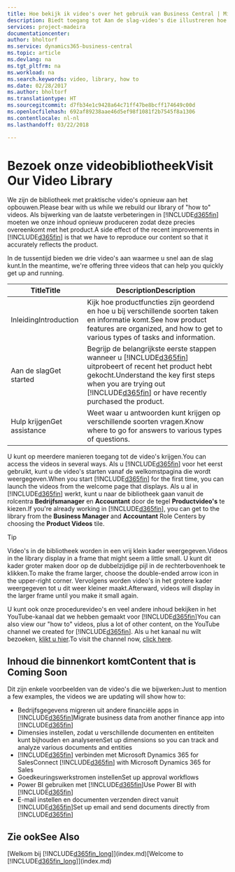 ```yaml
---
title: Hoe bekijk ik video's over het gebruik van Business Central | Microsoft Docs
description: Biedt toegang tot Aan de slag-video's die illustreren hoe u veel voorkomende taken uitvoert.
services: project-madeira
documentationcenter: 
author: bholtorf
ms.service: dynamics365-business-central
ms.topic: article
ms.devlang: na
ms.tgt_pltfrm: na
ms.workload: na
ms.search.keywords: video, library, how to
ms.date: 02/28/2017
ms.author: bholtorf
ms.translationtype: HT
ms.sourcegitcommit: d7fb34e1c9428a64c71ff47be8bcff174649c00d
ms.openlocfilehash: 692af89238aae46d5ef98f1081f2b7545f8a1306
ms.contentlocale: nl-nl
ms.lasthandoff: 03/22/2018

---
```

# <a name="visit-our-video-library"></a><span data-ttu-id="bf5ef-103">Bezoek onze videobibliotheek</span><span class="sxs-lookup"><span data-stu-id="bf5ef-103">Visit Our Video Library</span></span>
<span data-ttu-id="bf5ef-104">We zijn de bibliotheek met praktische video's opnieuw aan het opbouwen.</span><span class="sxs-lookup"><span data-stu-id="bf5ef-104">Please bear with us while we rebuild our library of "how to" videos.</span></span> <span data-ttu-id="bf5ef-105">Als bijwerking van de laatste verbeteringen in [!INCLUDE[d365fin](includes/d365fin_md.md)] moeten we onze inhoud opnieuw produceren zodat deze precies overeenkomt met het product.</span><span class="sxs-lookup"><span data-stu-id="bf5ef-105">A side effect of the recent improvements in [!INCLUDE[d365fin](includes/d365fin_md.md)] is that we have to reproduce our content so that it accurately reflects the product.</span></span> 

<span data-ttu-id="bf5ef-106">In de tussentijd bieden we drie video's aan waarmee u snel aan de slag kunt.</span><span class="sxs-lookup"><span data-stu-id="bf5ef-106">In the meantime, we're offering three videos that can help you quickly get up and running.</span></span>

|<span data-ttu-id="bf5ef-107">Title</span><span class="sxs-lookup"><span data-stu-id="bf5ef-107">Title</span></span>|<span data-ttu-id="bf5ef-108">Description</span><span class="sxs-lookup"><span data-stu-id="bf5ef-108">Description</span></span>|
|----|----|
|<span data-ttu-id="bf5ef-109">Inleiding</span><span class="sxs-lookup"><span data-stu-id="bf5ef-109">Introduction</span></span>|<span data-ttu-id="bf5ef-110">Kijk hoe productfuncties zijn geordend en hoe u bij verschillende soorten taken en informatie komt.</span><span class="sxs-lookup"><span data-stu-id="bf5ef-110">See how product features are organized, and how to get to various types of tasks and information.</span></span>|
|<span data-ttu-id="bf5ef-111">Aan de slag</span><span class="sxs-lookup"><span data-stu-id="bf5ef-111">Get started</span></span>|<span data-ttu-id="bf5ef-112">Begrijp de belangrijkste eerste stappen wanneer u [!INCLUDE[d365fin](includes/d365fin_md.md)] uitprobeert of recent het product hebt gekocht.</span><span class="sxs-lookup"><span data-stu-id="bf5ef-112">Understand the key first steps when you are trying out [!INCLUDE[d365fin](includes/d365fin_md.md)] or have recently purchased the product.</span></span> |
|<span data-ttu-id="bf5ef-113">Hulp krijgen</span><span class="sxs-lookup"><span data-stu-id="bf5ef-113">Get assistance</span></span>|<span data-ttu-id="bf5ef-114">Weet waar u antwoorden kunt krijgen op verschillende soorten vragen.</span><span class="sxs-lookup"><span data-stu-id="bf5ef-114">Know where to go for answers to various types of questions.</span></span>|

<span data-ttu-id="bf5ef-115">U kunt op meerdere manieren toegang tot de video's krijgen.</span><span class="sxs-lookup"><span data-stu-id="bf5ef-115">You can access the videos in several ways.</span></span> <span data-ttu-id="bf5ef-116">Als u [!INCLUDE[d365fin](includes/d365fin_md.md)] voor het eerst gebruikt, kunt u de video's starten vanaf de welkomstpagina die wordt weergegeven.</span><span class="sxs-lookup"><span data-stu-id="bf5ef-116">When you start [!INCLUDE[d365fin](includes/d365fin_md.md)] for the first time, you can launch the videos from the welcome page that displays.</span></span> <span data-ttu-id="bf5ef-117">Als u al in [!INCLUDE[d365fin](includes/d365fin_md.md)] werkt, kunt u naar de bibliotheek gaan vanuit de rolcentra **Bedrijfsmanager** en **Accountant** door de tegel **Productvideo's** te kiezen.</span><span class="sxs-lookup"><span data-stu-id="bf5ef-117">If you're already working in [!INCLUDE[d365fin](includes/d365fin_md.md)], you can get to the library from the **Business Manager** and **Accountant** Role Centers by choosing the **Product Videos** tile.</span></span> 

> [!Tip]  
> <span data-ttu-id="bf5ef-118">Video's in de bibliotheek worden in een vrij klein kader weergegeven.</span><span class="sxs-lookup"><span data-stu-id="bf5ef-118">Videos in the library display in a frame that might seem a little small.</span></span> <span data-ttu-id="bf5ef-119">U kunt dit kader groter maken door op de dubbelzijdige pijl in de rechterbovenhoek te klikken.</span><span class="sxs-lookup"><span data-stu-id="bf5ef-119">To make the frame larger, choose the double-ended arrow icon in the upper-right corner.</span></span> <span data-ttu-id="bf5ef-120">Vervolgens worden video's in het grotere kader weergegeven tot u dit weer kleiner maakt.</span><span class="sxs-lookup"><span data-stu-id="bf5ef-120">Afterward, videos will display in the larger frame until you make it small again.</span></span>

<span data-ttu-id="bf5ef-121">U kunt ook onze procedurevideo's en veel andere inhoud bekijken in het YouTube-kanaal dat we hebben gemaakt voor [!INCLUDE[d365fin](includes/d365fin_md.md)]</span><span class="sxs-lookup"><span data-stu-id="bf5ef-121">You can also view our "how to" videos, plus a lot of other content, on the YouTube channel we created for [!INCLUDE[d365fin](includes/d365fin_md.md)].</span></span> <span data-ttu-id="bf5ef-122">Als u het kanaal nu wilt bezoeken, [klikt u hier](https://go.microsoft.com/fwlink/?linkid=851533).</span><span class="sxs-lookup"><span data-stu-id="bf5ef-122">To visit the channel now, [click here](https://go.microsoft.com/fwlink/?linkid=851533).</span></span>

## <a name="content-that-is-coming-soon"></a><span data-ttu-id="bf5ef-123">Inhoud die binnenkort komt</span><span class="sxs-lookup"><span data-stu-id="bf5ef-123">Content that is Coming Soon</span></span>
<span data-ttu-id="bf5ef-124">Dit zijn enkele voorbeelden van de video's die we bijwerken:</span><span class="sxs-lookup"><span data-stu-id="bf5ef-124">Just to mention a few examples, the videos we are updating will show how to:</span></span>  

* <span data-ttu-id="bf5ef-125">Bedrijfsgegevens migreren uit andere financiële apps in [!INCLUDE[d365fin](includes/d365fin_md.md)]</span><span class="sxs-lookup"><span data-stu-id="bf5ef-125">Migrate business data from another finance app into [!INCLUDE[d365fin](includes/d365fin_md.md)]</span></span>  
* <span data-ttu-id="bf5ef-126">Dimensies instellen, zodat u verschillende documenten en entiteiten kunt bijhouden en analyseren</span><span class="sxs-lookup"><span data-stu-id="bf5ef-126">Set up dimensions so you can track and analyze various documents and entities</span></span>
* <span data-ttu-id="bf5ef-127">[!INCLUDE[d365fin](includes/d365fin_md.md)] verbinden met Microsoft Dynamics 365 for Sales</span><span class="sxs-lookup"><span data-stu-id="bf5ef-127">Connect [!INCLUDE[d365fin](includes/d365fin_md.md)] with Microsoft Dynamics 365 for Sales</span></span>
* <span data-ttu-id="bf5ef-128">Goedkeuringswerkstromen instellen</span><span class="sxs-lookup"><span data-stu-id="bf5ef-128">Set up approval workflows</span></span>  
* <span data-ttu-id="bf5ef-129">Power BI gebruiken met [!INCLUDE[d365fin](includes/d365fin_md.md)]</span><span class="sxs-lookup"><span data-stu-id="bf5ef-129">Use Power BI with [!INCLUDE[d365fin](includes/d365fin_md.md)]</span></span>  
* <span data-ttu-id="bf5ef-130">E-mail instellen en documenten verzenden direct vanuit [!INCLUDE[d365fin](includes/d365fin_md.md)]</span><span class="sxs-lookup"><span data-stu-id="bf5ef-130">Set up email and send documents directly from [!INCLUDE[d365fin](includes/d365fin_md.md)]</span></span>  

## <a name="see-also"></a><span data-ttu-id="bf5ef-131">Zie ook</span><span class="sxs-lookup"><span data-stu-id="bf5ef-131">See Also</span></span>
<span data-ttu-id="bf5ef-132">[Welkom bij [!INCLUDE[d365fin_long](includes/d365fin_long_md.md)]](index.md)</span><span class="sxs-lookup"><span data-stu-id="bf5ef-132">[Welcome to [!INCLUDE[d365fin_long](includes/d365fin_long_md.md)]](index.md)</span></span>

